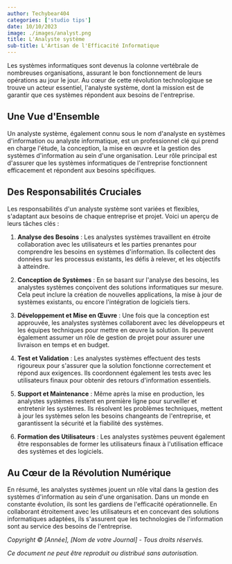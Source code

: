 ```yaml
---
author: Techybear404
categories: ['studio tips']
date: 10/10/2023
image: ./images/analyst.png
title: L'Analyste système
sub-title: L'Artisan de l'Efficacité Informatique
---
```


Les systèmes informatiques sont devenus la colonne vertébrale de nombreuses organisations, assurant le bon fonctionnement de leurs opérations au jour le jour. Au cœur de cette révolution technologique se trouve un acteur essentiel, l'analyste système, dont la mission est de garantir que ces systèmes répondent aux besoins de l'entreprise.

## **Une Vue d'Ensemble**

Un analyste système, également connu sous le nom d'analyste en systèmes d'information ou analyste informatique, est un professionnel clé qui prend en charge l'étude, la conception, la mise en œuvre et la gestion des systèmes d'information au sein d'une organisation. Leur rôle principal est d'assurer que les systèmes informatiques de l'entreprise fonctionnent efficacement et répondent aux besoins spécifiques.

## **Des Responsabilités Cruciales**

Les responsabilités d'un analyste système sont variées et flexibles, s'adaptant aux besoins de chaque entreprise et projet. Voici un aperçu de leurs tâches clés :

1. **Analyse des Besoins** : Les analystes systèmes travaillent en étroite collaboration avec les utilisateurs et les parties prenantes pour comprendre les besoins en systèmes d'information. Ils collectent des données sur les processus existants, les défis à relever, et les objectifs à atteindre.

2. **Conception de Systèmes** : En se basant sur l'analyse des besoins, les analystes systèmes conçoivent des solutions informatiques sur mesure. Cela peut inclure la création de nouvelles applications, la mise à jour de systèmes existants, ou encore l'intégration de logiciels tiers.

3. **Développement et Mise en Œuvre** : Une fois que la conception est approuvée, les analystes systèmes collaborent avec les développeurs et les équipes techniques pour mettre en œuvre la solution. Ils peuvent également assumer un rôle de gestion de projet pour assurer une livraison en temps et en budget.

4. **Test et Validation** : Les analystes systèmes effectuent des tests rigoureux pour s'assurer que la solution fonctionne correctement et répond aux exigences. Ils coordonnent également les tests avec les utilisateurs finaux pour obtenir des retours d'information essentiels.

5. **Support et Maintenance** : Même après la mise en production, les analystes systèmes restent en première ligne pour surveiller et entretenir les systèmes. Ils résolvent les problèmes techniques, mettent à jour les systèmes selon les besoins changeants de l'entreprise, et garantissent la sécurité et la fiabilité des systèmes.

6. **Formation des Utilisateurs** : Les analystes systèmes peuvent également être responsables de former les utilisateurs finaux à l'utilisation efficace des systèmes et des logiciels.

## **Au Cœur de la Révolution Numérique**

En résumé, les analystes systèmes jouent un rôle vital dans la gestion des systèmes d'information au sein d'une organisation. Dans un monde en constante évolution, ils sont les gardiens de l'efficacité opérationnelle. En collaborant étroitement avec les utilisateurs et en concevant des solutions informatiques adaptées, ils s'assurent que les technologies de l'information sont au service des besoins de l'entreprise.

*Copyright © [Année], [Nom de votre Journal] - Tous droits réservés.*

*Ce document ne peut être reproduit ou distribué sans autorisation.*
